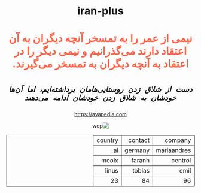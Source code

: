 # iran-plus
<!DOCTYPE html>

<html>
<head>
  <meta http-equiv="CONTENT-TYPE" content="text/html; charset=UTF-8">
</head>
<body style="direction: rtl; text-align: center;">
  <h1 style="color:tomato;"> نیمی از عمر را به تمسخر آنچه دیگران به آن اعتقاد دارند می‌گذرانیم و نیمی دیگر را در اعتقاد به آنچه دیگران به تمسخر می‌گیرند.</h1>
  <h1><small><i> 
   
    دست از شلاق زدن روستایی‌هامان برداشته‌ایم، اما آن‌ها خودشان به شلاق زدن خودشان ادامه می‌دهند
  </h1></small></i>
  <p><a
    href="https://avapedia.com">
       https://avapedia.com </a> </p>
  <img src="sky-profile-picture-2.jpg" 
  alt="wep">
  <table border="1px solid black"> 
    <tr>
      <td>company</td>
      <td>contact</td>
      <td>country</td>
    </tr>
    <tr>
      <td>mariaandres</td>
      <td>germany</td>
      <td>al</td>   
    </tr>
    <tr>
      <td>centrol</td>
      <td>faranh</td>
      <td>meoix</td>
    </tr>
    <tr>
     <td>emil</td>
     <td>tobias</td>
     <td>linus</td>
    </tr>
    <tr>
      <td>96</td>
      <td>84</td>
      <td>23</td>
    </tr>
  </table>
</body>
</html>
